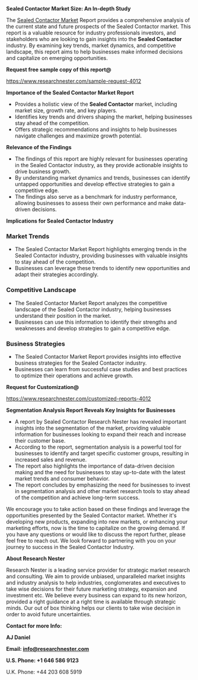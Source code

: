 ﻿<a name="_hlk168570615"></a><a name="_hlk168498031"></a>**Sealed Contactor Market Size: An In-depth Study**

The [Sealed Contactor Market](https://www.researchnester.com/reports/sealed-contactor-market/4012) Report provides a comprehensive analysis of the current state and future prospects of the Sealed Contactor market. This report is a valuable resource for industry professionals investors, and stakeholders who are looking to gain insights into the **Sealed Contactor** industry. By examining key trends, market dynamics, and competitive landscape, this report aims to help businesses make informed decisions and capitalize on emerging opportunities.

**Request free sample copy of this report@**

<https://www.researchnester.com/sample-request-4012> 

**Importance of the Sealed Contactor Market Report**

- Provides a holistic view of the **Sealed Contactor** market, including market size, growth rate, and key players.
- Identifies key trends and drivers shaping the market, helping businesses stay ahead of the competition.
- Offers strategic recommendations and insights to help businesses navigate challenges and maximize growth potential.

**Relevance of the Findings**

- The findings of this report are highly relevant for businesses operating in the Sealed Contactor industry, as they provide actionable insights to drive business growth.
- By understanding market dynamics and trends, businesses can identify untapped opportunities and develop effective strategies to gain a competitive edge.
- The findings also serve as a benchmark for industry performance, allowing businesses to assess their own performance and make data-driven decisions.

**Implications for Sealed Contactor Industry**
### **Market Trends**
- The Sealed Contactor Market Report highlights emerging trends in the Sealed Contactor industry, providing businesses with valuable insights to stay ahead of the competition.
- Businesses can leverage these trends to identify new opportunities and adapt their strategies accordingly.
### **Competitive Landscape**
- The Sealed Contactor Market Report analyzes the competitive landscape of the Sealed Contactor industry, helping businesses understand their position in the market.
- Businesses can use this information to identify their strengths and weaknesses and develop strategies to gain a competitive edge.
### **Business Strategies**
- The Sealed Contactor Market Report provides insights into effective business strategies for the Sealed Contactor industry.
- Businesses can learn from successful case studies and best practices to optimize their operations and achieve growth.

**Request for Customization@**

<https://www.researchnester.com/customized-reports-4012> 

**Segmentation Analysis Report Reveals Key Insights for Businesses**

- A report by Sealed Contactor Research Nester has revealed important insights into the segmentation of the market, providing valuable information for businesses looking to expand their reach and increase their customer base.
- According to the report, segmentation analysis is a powerful tool for businesses to identify and target specific customer groups, resulting in increased sales and revenue.
- The report also highlights the importance of data-driven decision making and the need for businesses to stay up-to-date with the latest market trends and consumer behavior.
- The report concludes by emphasizing the need for businesses to invest in segmentation analysis and other market research tools to stay ahead of the competition and achieve long-term success.

We encourage you to take action based on these findings and leverage the opportunities presented by the Sealed Contactor market. Whether it's developing new products, expanding into new markets, or enhancing your marketing efforts, now is the time to capitalize on the growing demand. If you have any questions or would like to discuss the report further, please feel free to reach out. We look forward to partnering with you on your journey to success in the Sealed Contactor Industry.

**About Research Nester**

Research Nester is a leading service provider for strategic market research and consulting. We aim to provide unbiased, unparalleled market insights and industry analysis to help industries, conglomerates and executives to take wise decisions for their future marketing strategy, expansion and investment etc. We believe every business can expand to its new horizon, provided a right guidance at a right time is available through strategic minds. Our out of box thinking helps our clients to take wise decision in order to avoid future uncertainties.

**Contact for more Info:**

**AJ Daniel**

**Email: info@researchnester.com**

**U.S. Phone: +1 646 586 9123**

U.K. Phone: +44 203 608 5919



